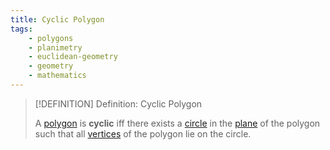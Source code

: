 ```yaml
---
title: Cyclic Polygon
tags:
    - polygons
    - planimetry
    - euclidean-geometry
    - geometry
    - mathematics
---
```


>[!DEFINITION] Definition: Cyclic Polygon
>
>A [polygon](../Polygons.md) is **cyclic** iff there exists a [circle](../../Plane%20Curves/Circles/Circle.md) in the [plane](../../../Surfaces/Planes.md) of the polygon such that all [vertices](../Polygons.md) of the polygon lie on the circle.
>